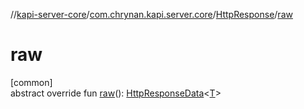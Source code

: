 //[kapi-server-core](../../../index.md)/[com.chrynan.kapi.server.core](../index.md)/[HttpResponse](index.md)/[raw](raw.md)

# raw

[common]\
abstract override fun [raw](raw.md)(): [HttpResponseData](../-http-response-data/index.md)&lt;[T](index.md)&gt;
